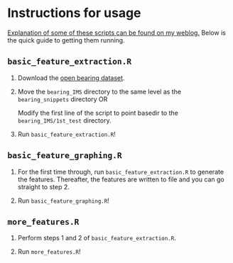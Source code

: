 # Instructions for usage

[Explanation of some of these scripts can be found on my weblog.](http://cowlet.org) Below is the quick guide to getting them running.


## `basic_feature_extraction.R`

1.  Download the [open bearing dataset](http://ti.arc.nasa.gov/c/3/).

2.  Move the `bearing_IMS` directory to the same level as the `bearing_snippets` directory OR
    
    Modify the first line of the script to point basedir to the `bearing_IMS/1st_test` directory.

3.  Run `basic_feature_extraction.R`!


## `basic_feature_graphing.R`

1.  For the first time through, run `basic_feature_extraction.R` to generate the features. Thereafter, the features are written to file and you can go straight to step 2.

2.  Run `basic_feature_graphing.R`!


## `more_features.R`

1.  Perform steps 1 and 2 of `basic_feature_extraction.R`.

2.  Run `more_features.R`!



